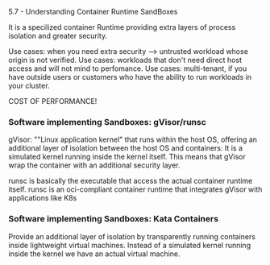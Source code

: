 5.7 - Understanding Container Runtime SandBoxes

It is a specilized container Runtime providing extra layers of process isolation and greater security. 

Use cases: when you need extra security --> untrusted workload whose origin is not verified. 
Use cases: workloads that don't need direct host access and will not mind to perfomance. 
Use cases: multi-tenant, if you have outside users or customers who have the ability to run workloads in your cluster. 

COST OF PERFORMANCE!

### Software implementing Sandboxes: gVisor/runsc 

gVisor: ""Linux application kernel" that runs within the host OS, offering an additional layer of isolation between the host OS and containers:
It is a simulated kernel running inside the kernel itself. This means that gVisor wrap the container with an additional security layer. 

runsc is basically the executable that access the actual container runtime itself. 
runsc is an oci-compliant container runtime that integrates gVisor with applications like K8s

### Software implementing Sandboxes: Kata Containers 

Provide an additional layer of isolation by transparently running containers inside lightweight virtual machines. 
Instead of a simulated kernel running inside the kernel we have an actual virtual machine. 
